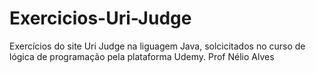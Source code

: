 # Exercicios-Uri-Judge
Exercícios do site Uri Judge na liguagem Java, solcicitados no curso de lógica de programação pela plataforma Udemy. Prof Nélio Alves

